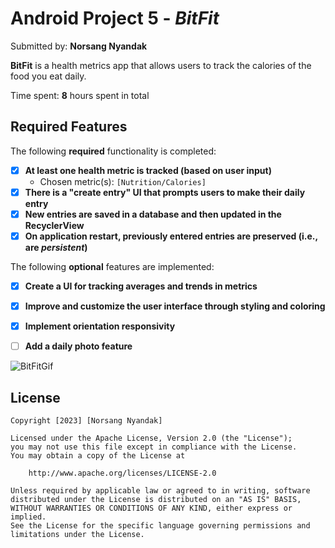 # Android Project 5 - *BitFit*

Submitted by: **Norsang Nyandak**

**BitFit** is a health metrics app that allows users to track the calories of the food you eat daily.

Time spent: **8** hours spent in total

## Required Features

The following **required** functionality is completed:

- [X] **At least one health metric is tracked (based on user input)**
  - Chosen metric(s): `[Nutrition/Calories]`
- [X] **There is a "create entry" UI that prompts users to make their daily entry**
- [X] **New entries are saved in a database and then updated in the RecyclerView**
- [X] **On application restart, previously entered entries are preserved (i.e., are *persistent*)**
 
The following **optional** features are implemented:

- [X] **Create a UI for tracking averages and trends in metrics**
- [X] **Improve and customize the user interface through styling and coloring**
- [X] **Implement orientation responsivity**
- [ ] **Add a daily photo feature**


![BitFitGif](https://github.com/TNorsang/BitFit-Part-1/assets/33474625/92283275-64bf-431d-8886-9befd3b957cb)

## License

    Copyright [2023] [Norsang Nyandak]

    Licensed under the Apache License, Version 2.0 (the "License");
    you may not use this file except in compliance with the License.
    You may obtain a copy of the License at

        http://www.apache.org/licenses/LICENSE-2.0

    Unless required by applicable law or agreed to in writing, software
    distributed under the License is distributed on an "AS IS" BASIS,
    WITHOUT WARRANTIES OR CONDITIONS OF ANY KIND, either express or implied.
    See the License for the specific language governing permissions and
    limitations under the License.
